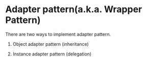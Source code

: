 # Adapter pattern(a.k.a. Wrapper Pattern)

There are two ways to implement adapter pattern.
1. Object adapter pattern (inheritance)

2. Instance adapter pattern (delegation)
